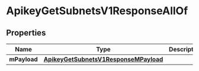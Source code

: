 

# ApikeyGetSubnetsV1ResponseAllOf

## Properties

Name | Type | Description | Notes
------------ | ------------- | ------------- | -------------
**mPayload** | [**ApikeyGetSubnetsV1ResponseMPayload**](ApikeyGetSubnetsV1ResponseMPayload.md) |  | 




